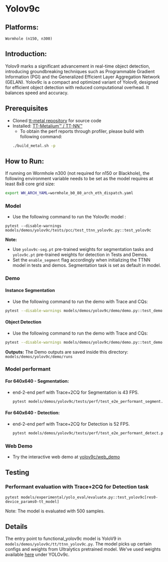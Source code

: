 # Yolov9c

## Platforms:
    Wormhole (n150, n300)

## Introduction:
Yolov9 marks a significant advancement in real-time object detection, introducing groundbreaking techniques such as Programmable Gradient Information (PGI) and the Generalized Efficient Layer Aggregation Network (GELAN). Yolov9c is a compact and optimized variant of Yolov9, designed for efficient object detection with reduced computational overhead. It balances speed and accuracy.

## Prerequisites
- Cloned [tt-metal repository](https://github.com/tenstorrent/tt-metal) for source code
- Installed: [TT-Metalium™ / TT-NN™](https://github.com/tenstorrent/tt-metal/blob/main/INSTALLING.md)
  - To obtain the perf reports through profiler, please build with following command:
  ```sh
  ./build_metal.sh -p
  ```

## How to Run:
If running on Wormhole n300 (not required for n150 or Blackhole), the following environment variable needs to be set as the model requires at least 8x8 core grid size:
```sh
export WH_ARCH_YAML=wormhole_b0_80_arch_eth_dispatch.yaml
```

### Model
- Use the following command to run the Yolov9c model :
```
pytest --disable-warnings models/demos/yolov9c/tests/pcc/test_ttnn_yolov9c.py::test_yolov9c
```

**Note:**
- Use `yolov9c-seg.pt` pre-trained weights for segmentation tasks and `yolov9c.pt` pre-trained weights for detection in Tests and Demos.
- Set the `enable_segment` flag accordingly when initializing the TTNN model in tests and demos. Segmentation task is set as default in model.

### Demo
#### Instance Segmentation
- Use the following command to run the demo with Trace and CQs:
```bash
pytest --disable-warnings models/demos/yolov9c/demo/demo.py::test_demo[tt_model-segment-True-models/demos/yolov9c/demo/image.png-device_params0]
```

#### Object Detection
- Use the following command to run the demo with Trace and CQs:
```bash
pytest --disable-warnings models/demos/yolov9c/demo/demo.py::test_demo[tt_model-detect-True-models/demos/yolov9c/demo/image.png-device_params0]
```

**Outputs:** The Demo outputs are saved inside this directory: `models/demos/yolov9c/demo/runs`

### Model performant
#### For 640x640 - Segmentation:
- end-2-end perf with Trace+2CQ for Segmentation is 43 FPS.
  ```bash
  pytest models/demos/yolov9c/tests/perf/test_e2e_performant_segment.py::test_e2e_performant
  ```

#### For 640x640 - Detection:
- end-2-end perf with Trace+2CQ for Detection is 52 FPS.
  ```bash
  pytest models/demos/yolov9c/tests/perf/test_e2e_performant_detect.py::test_e2e_performant
  ```

### Web Demo
- Try the interactive web demo at [yolov9c/web_demo](https://github.com/tenstorrent/tt-metal/blob/main/models/demos/yolov9c/web_demo/README.md)

## Testing
### Performant evaluation with Trace+2CQ for Detection task
```
pytest models/experimental/yolo_eval/evaluate.py::test_yolov9c[res0-device_params0-tt_model]
```
Note: The model is evaluated with 500 samples.

## Details
The entry point to functional_yolov9c model is YoloV9 in `models/demos/yolov9c/tt/ttnn_yolov9c.py`. The model picks up certain configs and weights from Ultralytics pretrained model. We've used weights available [here](https://docs.ultralytics.com/models/yolov9/#performance-on-ms-coco-dataset) under YOLOv9c.
